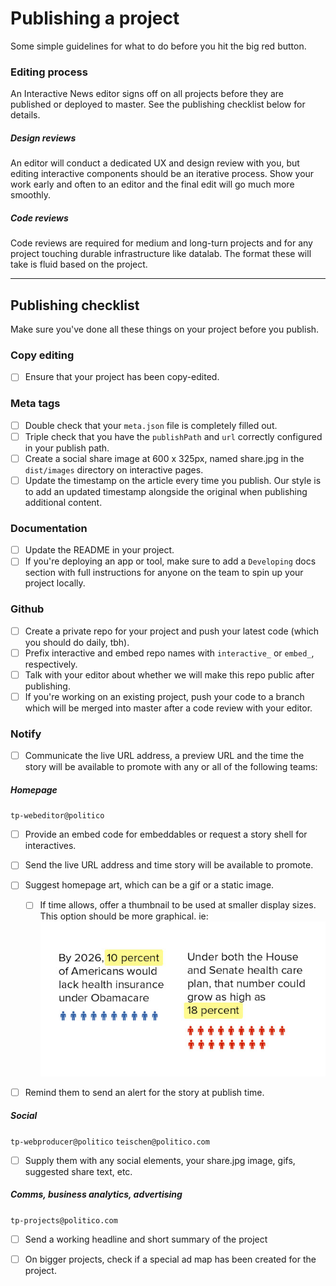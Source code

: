 # Publishing a project

Some simple guidelines for what to do before you hit the big red button.

### Editing process

An Interactive News editor signs off on all projects before they are published or deployed to master. See the publishing checklist below for details.

##### Design reviews

An editor will conduct a dedicated UX and design review with you, but editing interactive components should be an iterative process. Show your work early and often to an editor and the final edit will go much more smoothly.

##### Code reviews

Code reviews are required for medium and long-turn projects and for any project touching durable infrastructure like datalab. The format these will take is fluid based on the project.



---

## Publishing checklist

Make sure you've done all these things on your project before you publish.

### Copy editing

- [ ] Ensure that your project has been copy-edited.

### Meta tags

* [ ] Double check that your `meta.json` file is completely filled out.
* [ ] Triple check that you have the `publishPath` and `url` correctly configured in your publish path.
* [ ] Create a social share image at 600 x 325px, named share.jpg in the `dist/images` directory on interactive pages.
* [ ] Update the timestamp on the article every time you publish. Our style is to add an updated timestamp alongside the original when publishing additional content.

### Documentation

* [ ] Update the README in your project.
* [ ] If you're deploying an app or tool, make sure to add a `Developing` docs section with full instructions for anyone on the team to spin up your project locally.

### Github

* [ ] Create a private repo for your project and push your latest code (which you should do daily, tbh).
* [ ] Prefix interactive and embed repo names with `interactive_` or `embed_`, respectively.
* [ ] Talk with your editor about whether we will make this repo public after publishing.
* [ ] If you're working on an existing project, push your code to a branch which will be merged into master after a code review with your editor.

### Notify

- [ ] Communicate the live URL address, a preview URL and the time the story will be available to promote with any or all of the following teams:


##### Homepage

`tp-webeditor@politico`
* [ ] Provide an embed code for embeddables or request a story shell for interactives.
* [ ] Send the live URL address and time story will be available to promote.
* [ ] Suggest homepage art, which can be a gif or a static image.
    * [ ] If time allows, offer a thumbnail to be used at smaller display sizes. This option should be more graphical.
    ie: ![](/assets/new_share.jpg)
* [ ] Remind them to send an alert for the story at publish time.


##### Social
`tp-webproducer@politico` `teischen@politico.com` 
* [ ] Supply them with any social elements, your share.jpg image, gifs, suggested share text, etc.


##### **Comms, business analytics, advertising** 
`tp-projects@politico.com`
* [ ] Send a working headline and short summary of the project 
* [ ] On bigger projects, check if a special ad map has been created for the project.




